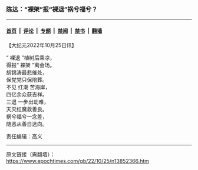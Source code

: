 ### 陈达：“裸架”报“裸退”祸兮福兮？

---

#### [首页](../../../..?n13852366) &nbsp;|&nbsp; [评论](../../../../../epoch-comment?n13852366) &nbsp;|&nbsp; [专题](../../../../../epoch-special?n13852366) &nbsp;|&nbsp; [禁闻](../../../../../epoch-news?n13852366) &nbsp;|&nbsp; [禁书](../../../../../books?n13852366) &nbsp;|&nbsp; [翻墙](https://github.com/gfw-breaker/nogfw/blob/master/README.md?n13852366)


<div class="post_content" id="artbody" itemprop="articleBody">
 <!-- article content begin -->
 <p>
  【大纪元2022年10月25日讯】
 </p>
 <p>
  “
  <ok href="https://www.epochtimes.com/gb/tag/%E8%A3%B8%E9%80%80.html">
   裸退
  </ok>
  ”植树后乘凉，
  <br/>
  得报“
  <ok href="https://www.epochtimes.com/gb/tag/%E8%A3%B8%E6%9E%B6.html">
   裸架
  </ok>
  ”离会场。
  <br/>
  胡锦涛最悲催处，
  <br/>
  保党党只保陪葬。
  <br/>
  不见
  <ok href="https://www.epochtimes.com/gb/tag/%E7%BA%A2%E6%BD%AE.html">
   红潮
  </ok>
  苦海岸，
  <br/>
  四亿余众获吉祥。
  <br/>
  <ok href="https://www.epochtimes.com/gb/tag/%E4%B8%89%E9%80%80.html">
   三退
  </ok>
  一步出劫难，
  <br/>
  天灭红魔救善良。
  <br/>
  祸兮福兮一念差，
  <br/>
  随恶从善自选向。
 </p>
 <p>
  责任编辑：高义
 </p>
 <!-- article content end -->
 <div id="below_article_ad">
 </div>
</div>


---

原文链接（需翻墙）：https://www.epochtimes.com/gb/22/10/25/n13852366.htm